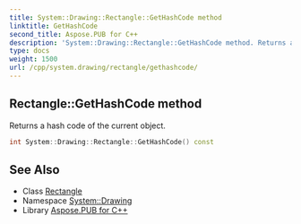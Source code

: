 ```yaml
---
title: System::Drawing::Rectangle::GetHashCode method
linktitle: GetHashCode
second_title: Aspose.PUB for C++
description: 'System::Drawing::Rectangle::GetHashCode method. Returns a hash code of the current object in C++.'
type: docs
weight: 1500
url: /cpp/system.drawing/rectangle/gethashcode/
---
```

## Rectangle::GetHashCode method


Returns a hash code of the current object.

```cpp
int System::Drawing::Rectangle::GetHashCode() const
```

## See Also

* Class [Rectangle](../)
* Namespace [System::Drawing](../../)
* Library [Aspose.PUB for C++](../../../)

